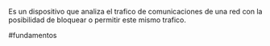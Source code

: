 Es un dispositivo que analiza el trafico de comunicaciones de una red con la posibilidad de bloquear o permitir este mismo trafico.


#fundamentos 
